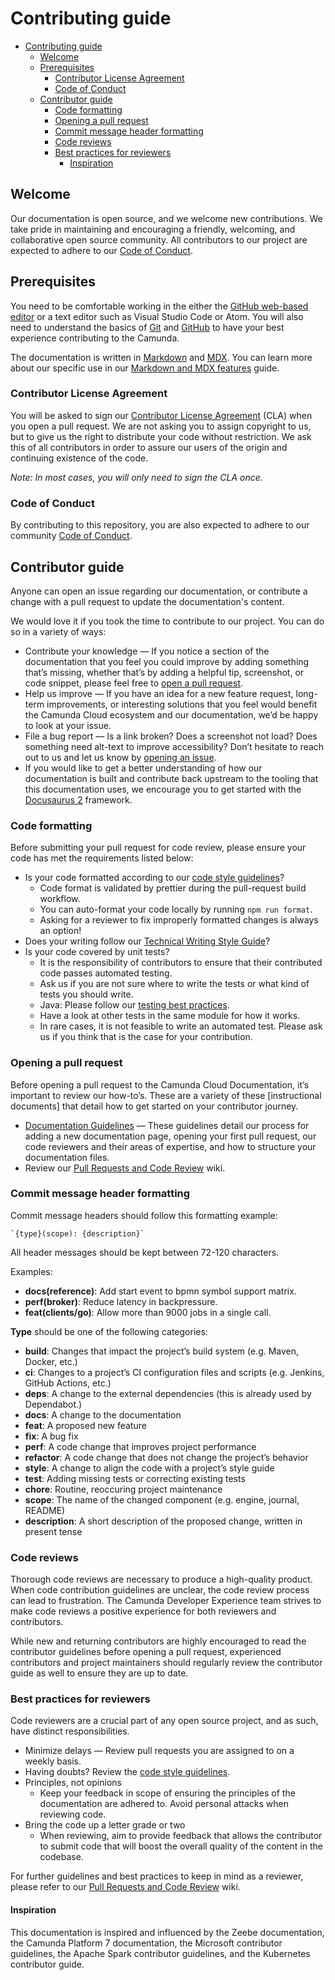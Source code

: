 # Contributing guide

- [Contributing guide](#contributing-guide)
  - [Welcome](#welcome)
  - [Prerequisites](#prerequisites)
    - [Contributor License Agreement](#contributor-license-agreement)
    - [Code of Conduct](#code-of-conduct)
  - [Contributor guide](#contributor-guide)
    - [Code formatting](#code-formatting)
    - [Opening a pull request](#opening-a-pull-request)
    - [Commit message header formatting](#commit-message-header-formatting)
    - [Code reviews](#code-reviews)
    - [Best practices for reviewers](#best-practices-for-reviewers)
      - [Inspiration](#inspiration)

## Welcome

Our documentation is open source, and we welcome new contributions. We take pride in maintaining and encouraging a friendly, welcoming, and collaborative open source community. All contributors to our project are expected to adhere to our [Code of Conduct].

## Prerequisites

You need to be comfortable working in the either the [GitHub web-based editor] or a text editor such as Visual Studio Code or Atom. You will also need to understand the basics of [Git] and [GitHub] to have your best experience contributing to the Camunda.

The documentation is written in [Markdown] and [MDX]. You can learn more about our specific use in our [Markdown and MDX features] guide.

### Contributor License Agreement

You will be asked to sign our [Contributor License Agreement] (CLA) when you open a pull request. We are not asking you to assign copyright to us, but to give us the right to distribute your code without restriction. We ask this of all contributors in order to assure our users of the origin and continuing existence of the code.

_Note: In most cases, you will only need to sign the CLA once._

### Code of Conduct

By contributing to this repository, you are also expected to adhere to our community [Code of Conduct].

## Contributor guide

Anyone can open an issue regarding our documentation, or contribute a change with a pull request to update the documentation's content.

We would love it if you took the time to contribute to our project. You can do so in a variety of ways:

- Contribute your knowledge — If you notice a section of the documentation that you feel you could improve by adding something that’s missing, whether that’s by adding a helpful tip, screenshot, or code snippet, please feel free to [open a pull request].
- Help us improve — If you have an idea for a new feature request, long-term improvements, or interesting solutions that you feel would benefit the Camunda Cloud ecosystem and our documentation, we’d be happy to look at your issue.
- File a bug report — Is a link broken? Does a screenshot not load? Does something need alt-text to improve accessibility? Don’t hesitate to reach out to us and let us know by [opening an issue].
- If you would like to get a better understanding of how our documentation is built and contribute back upstream to the tooling that this documentation uses, we encourage you to get started with the [Docusaurus 2] framework.

### Code formatting

Before submitting your pull request for code review, please ensure your code has met the requirements listed below:

- Is your code formatted according to our [code style guidelines]?
  - Code format is validated by prettier during the pull-request build workflow.
  - You can auto-format your code locally by running `npm run format`.
  - Asking for a reviewer to fix improperly formatted changes is always an option!
- Does your writing follow our [Technical Writing Style Guide]?
- Is your code covered by unit tests?
  - It is the responsibility of contributors to ensure that their contributed code passes automated testing.
  - Ask us if you are not sure where to write the tests or what kind of tests you should write.
  - Java: Please follow our [testing best practices].
  - Have a look at other tests in the same module for how it works.
  - In rare cases, it is not feasible to write an automated test. Please ask us if you think that is the case for your contribution.

### Opening a pull request

Before opening a pull request to the Camunda Cloud Documentation, it’s important to review our how-to’s. These are a variety of these [instructional documents] that detail how to get started on your contributor journey.

- [Documentation Guidelines] — These guidelines detail our process for adding a new documentation page, opening your first pull request, our code reviewers and their areas of expertise, and how to structure your documentation files.
- Review our [Pull Requests and Code Review] wiki.

### Commit message header formatting

Commit message headers should follow this formatting example:

    `{type}(scope): {description}`

All header messages should be kept between 72-120 characters.

Examples:

- **docs(reference)**: Add start event to bpmn symbol support matrix.
- **perf(broker)**: Reduce latency in backpressure.
- **feat(clients/go)**: Allow more than 9000 jobs in a single call.

**Type** should be one of the following categories:

- **build**: Changes that impact the project’s build system (e.g. Maven, Docker, etc.)
- **ci**: Changes to a project’s CI configuration files and scripts (e.g. Jenkins, GitHub Actions, etc.)
- **deps**: A change to the external dependencies (this is already used by Dependabot.)
- **docs**: A change to the documentation
- **feat**: A proposed new feature
- **fix**: A bug fix
- **perf**: A code change that improves project performance
- **refactor**: A code change that does not change the project’s behavior
- **style**: A change to align the code with a project’s style guide
- **test**: Adding missing tests or correcting existing tests
- **chore**: Routine, reoccuring project maintenance
- **scope**: The name of the changed component (e.g. engine, journal, README)
- **description**: A short description of the proposed change, written in present tense

### Code reviews

Thorough code reviews are necessary to produce a high-quality product. When code contribution guidelines are unclear, the code review process can lead to frustration. The Camunda Developer Experience team strives to make code reviews a positive experience for both reviewers and contributors.

While new and returning contributors are highly encouraged to read the contributor guidelines before opening a pull request, experienced contributors and project maintainers should regularly review the contributor guide as well to ensure they are up to date.

### Best practices for reviewers

Code reviewers are a crucial part of any open source project, and as such, have distinct responsibilities.

- Minimize delays — Review pull requests you are assigned to on a weekly basis.
- Having doubts? Review the [code style guidelines].
- Principles, not opinions
  - Keep your feedback in scope of ensuring the principles of the documentation are adhered to. Avoid personal attacks when reviewing code.
- Bring the code up a letter grade or two
  - When reviewing, aim to provide feedback that allows the contributor to submit code that will boost the overall quality of the content in the codebase.

For further guidelines and best practices to keep in mind as a reviewer, please refer to our [Pull Requests and Code Review] wiki.

#### Inspiration

This documentation is inspired and influenced by the Zeebe documentation, the Camunda Platform 7 documentation, the Microsoft contributor guidelines,
the Apache Spark contributor guidelines, and the Kubernetes contributor guide.

[welcome]: ./welcome
[code of conduct]: ./code-of-conduct.md
[mdx]: https://mdxjs.com/
[markdown]: https://www.markdownguide.org/
[markdown and mdx features]: ./howtos/markdown-and-mdx-features.md
[open a pull request]: https://github.com/camunda/camunda-platform-docs/compare
[documentation guidelines]: ./howtos/documentation-guidelines.md
[opening an issue]: https://github.com/camunda/camunda-platform-docs/issues
[docusaurus 2]: https://v2.docusaurus.io/
[github web-based editor]: https://docs.github.com/en/codespaces/the-githubdev-web-based-editor
[git]: https://git-scm.com/
[github]: https://skills.github.com/
[contributor license agreement]: https://cla-assistant.io/camunda-cloud/camunda-cloud-documentation
[code style guidelines]: https://github.com/camunda/zeebe/wiki/Code-Style
[testing best practices]: https://docs.camunda.io/docs/apis-tools/java-client/zeebe-process-test/
[technical writing style guide]: ./howtos/technical-writing-styleguide.md
[pull requests and code review]: https://github.com/camunda/zeebe/wiki/Pull-Requests-and-Code-Reviews
